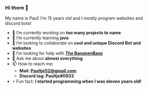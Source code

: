 ### Hi there 👋
My name is Paul! I'm 15 years old and I mostly program websites and discord bots!

- 🔭 I’m currently working on **too many projects to name** 
- 🌱 I’m currently learning **java**
- 👯 I’m looking to collaborate on **cool and unique Discord Bot and websites**
- 🤔 I’m looking for help with **[The BananenBase](https://github.com/Paultje52/BananenBase)**
- 💬 Ask me about **almost everything**
- 📫 How to reach me:
  - **Mail: Paultje52@gmail.com**
  - **Discord tag: Paultje#0933**
- ⚡ Fun fact: **I started programming when I was eleven years old!**
